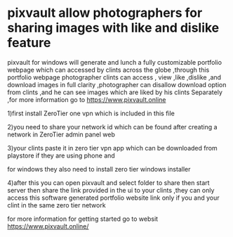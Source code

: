 # pixvault allow photographers for sharing images with like and dislike feature
pixvault for windows  will  generate and lunch a fully customizable portfolio webpage which can accessed by clints across the globe ,through this portfolio webpage photographer clints can access , view ,like ,dislike ,and download images in full clarity ,photographer can disallow download option from clints ,and he can see images which are liked by his clints Separately ,for more information go to https://www.pixvault.online

1)first install ZeroTier one vpn which is included in this file

2)you need to share your network id which can be found after creating a network in ZeroTier admin panel web

3)your clints paste it in zero tier vpn app which can be downloaded from playstore if they are using phone and  

for windows they also need to install zero tier windows installer

4)after this you can open pixvault and select folder to share then start server then share the link provided in the ui to your clints ,they can only access this software generated portfolio website  link only if you and your clint in the same zero tier network

for more information for getting started go to websit https://www.pixvault.online/


